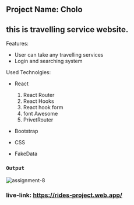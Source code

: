 ## Project Name: Cholo

## this is travelling service website.

Features:

   * User can take any travelling services
   * Login and searching system
   

 Used Technolgies:
 
* React
    1) React Router
    2) React Hooks
	3) React hook form
	4) font Awesome
    5) PrivetRouter
	
* Bootstrap
* CSS
* FakeData


### `Output`

![assignment-8](https://user-images.githubusercontent.com/75581636/116720614-3de2e780-a9fe-11eb-8ebe-ba5c7558de90.jpg)

### live-link:  https://rides-project.web.app/

